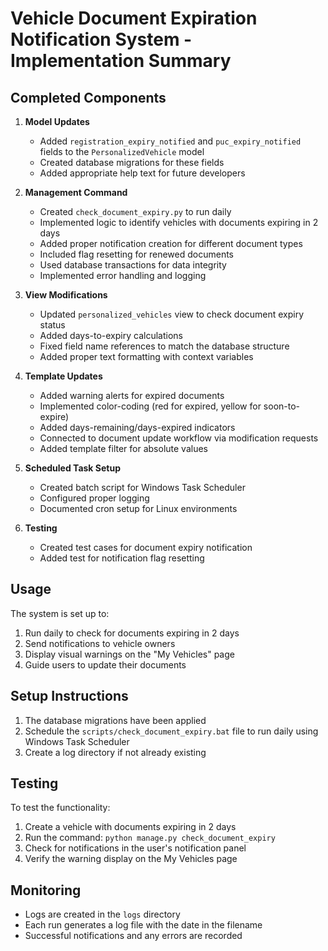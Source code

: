 # Vehicle Document Expiration Notification System - Implementation Summary

## Completed Components

1. **Model Updates**
   - Added `registration_expiry_notified` and `puc_expiry_notified` fields to the `PersonalizedVehicle` model
   - Created database migrations for these fields
   - Added appropriate help text for future developers

2. **Management Command**
   - Created `check_document_expiry.py` to run daily
   - Implemented logic to identify vehicles with documents expiring in 2 days
   - Added proper notification creation for different document types
   - Included flag resetting for renewed documents
   - Used database transactions for data integrity
   - Implemented error handling and logging

3. **View Modifications**
   - Updated `personalized_vehicles` view to check document expiry status
   - Added days-to-expiry calculations
   - Fixed field name references to match the database structure
   - Added proper text formatting with context variables

4. **Template Updates**
   - Added warning alerts for expired documents
   - Implemented color-coding (red for expired, yellow for soon-to-expire)
   - Added days-remaining/days-expired indicators
   - Connected to document update workflow via modification requests
   - Added template filter for absolute values

5. **Scheduled Task Setup**
   - Created batch script for Windows Task Scheduler
   - Configured proper logging
   - Documented cron setup for Linux environments

6. **Testing**
   - Created test cases for document expiry notification
   - Added test for notification flag resetting

## Usage

The system is set up to:
1. Run daily to check for documents expiring in 2 days
2. Send notifications to vehicle owners
3. Display visual warnings on the "My Vehicles" page
4. Guide users to update their documents

## Setup Instructions

1. The database migrations have been applied
2. Schedule the `scripts/check_document_expiry.bat` file to run daily using Windows Task Scheduler
3. Create a log directory if not already existing

## Testing

To test the functionality:
1. Create a vehicle with documents expiring in 2 days
2. Run the command: `python manage.py check_document_expiry`
3. Check for notifications in the user's notification panel
4. Verify the warning display on the My Vehicles page

## Monitoring

- Logs are created in the `logs` directory
- Each run generates a log file with the date in the filename
- Successful notifications and any errors are recorded 